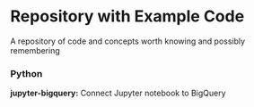 # Repository with Example Code

A repository of code and concepts worth knowing and possibly remembering

### Python
<b>jupyter-bigquery:</b> Connect Jupyter notebook to BigQuery

